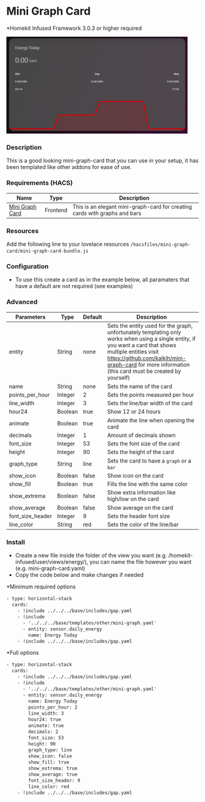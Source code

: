 # Mini Graph Card
*Homekit Infused Framework 3.0.3 or higher required

![Homekit Infused](../images/mini-graph-card.png)


### Description
This is a good looking mini-graph-card that you can use in your setup, it has been templated like other addons for ease of use.

### Requirements (HACS)
| Name | Type  | Description |
|----------------------------------|-------------|---------------------------------------------------------------------------------------------------------------------------------------------------------------------------------------------------------|
| [Mini Graph Card](https://github.com/kalkih/mini-graph-card) | Frontend | This is an elegant mini-graph-card for creating cards with graphs and bars |

### Resources
Add the following line to your lovelace resources 
```/hacsfiles/mini-graph-card/mini-graph-card-bundle.js```

### Configuration
- To use this create a card as in the example below, all paramaters that have a default are not required (see examples)

### Advanced
| Parameters | Type | Default | Description |
|----------------------------------|-------------|----------------------------------|----------------------------------------------------------------------------------------------------------------------------------------------------------------------|
| entity | String | none | Sets the entity used for the graph, unfortunately templating only works when using a single entity, if you want a card that shows multiple entities visit https://github.com/kalkih/mini-graph-card for more information (this card must be created by yourself) |
| name | String | none | Sets the name of the card |
| points_per_hour | Integer | 2 | Sets the points measured per hour |
| line_width | Integer | 3 | Sets the line/bar width of the card |
| hour24 | Boolean | true | Show 12 or 24 hours |
| animate | Boolean | true | Animate the line when opening the card |
| decimals | Integer | 1 | Amount of decimals shown |
| font_size | Integer | 53 | Sets the font size of the card |
| height | Integer | 90 | Sets the height of the card |
| graph_type | String | line | Sets the card to have a `graph` or a `bar`|
| show_icon | Boolean | false | Show icon on the card |
| show_fill | Boolean | true | Fills the line with the same color |
| show_extrema | Boolean | false | Show extra information like high/low on the card |
| show_average | Boolean | false | Show average on the card |
| font_size_header | Integer | 9 | Sets the header font size |
| line_color | String | red | Sets the color of the line/bar |

### Install
- Create a new file inside the folder of the view you want (e.g. /homekit-infused/user/views/energy/), you can name the file however you want (e.g. mini-graph-card.yaml)
- Copy the code below and make changes if needed

*Minimum required options
```
- type: horizontal-stack
  cards:
    - !include ../../../base/includes/gap.yaml
    - !include
      - '../../../base/templates/other/mini-graph.yaml'
      - entity: sensor.daily_energy
        name: Energy Today
    - !include ../../../base/includes/gap.yaml
```

*Full options
```
- type: horizontal-stack
  cards:
    - !include ../../../base/includes/gap.yaml
    - !include
      - '../../../base/templates/other/mini-graph.yaml'
      - entity: sensor.daily_energy
        name: Energy Today
        points_per_hour: 2
        line_width: 3
        hour24: true
        animate: true
        decimals: 2
        font_size: 53
        height: 90
        graph_type: line
        show_icon: false
        show_fill: true
        show_extrema: true
        show_average: true
        font_size_header: 9
        line_color: red
    - !include ../../../base/includes/gap.yaml
```


